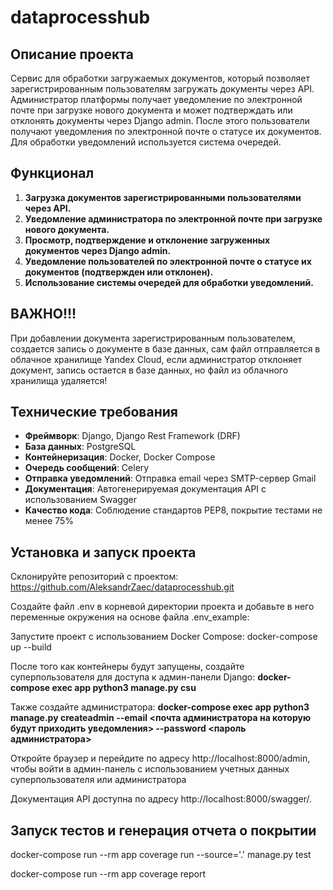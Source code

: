 # dataprocesshub

## Описание проекта
Сервис для обработки загружаемых документов, который позволяет зарегистрированным пользователям загружать документы через API. Администратор платформы получает уведомление по электронной почте при загрузке нового документа и может подтверждать или отклонять документы через Django admin. После этого пользователи получают уведомления по электронной почте о статусе их документов. Для обработки уведомлений используется система очередей.

## Функционал

1. **Загрузка документов зарегистрированными пользователями через API.**
2. **Уведомление администратора по электронной почте при загрузке нового документа.**
3. **Просмотр, подтверждение и отклонение загруженных документов через Django admin.**
4. **Уведомление пользователей по электронной почте о статусе их документов (подтвержден или отклонен).**
5. **Использование системы очередей для обработки уведомлений.** 

## ВАЖНО!!!
При добавлении документа зарегистрированным пользователем, создается запись о документе в базе данных, сам файл отправляется в облачное хранилище Yandex Cloud, если администратор отклоняет документ, запись остается в базе данных, но файл из облачного хранилища удаляется!

## Технические требования

- **Фреймворк**: Django, Django Rest Framework (DRF)
- **База данных**: PostgreSQL
- **Контейнеризация**: Docker, Docker Compose
- **Очередь сообщений**: Celery
- **Отправка уведомлений**: Отправка email через SMTP-сервер Gmail
- **Документация**: Автогенерируемая документация API с использованием Swagger
- **Качество кода**: Соблюдение стандартов PEP8, покрытие тестами не менее 75%

## Установка и запуск проекта

Склонируйте репозиторий с проектом: https://github.com/AleksandrZaec/dataprocesshub.git

Создайте файл .env в корневой директории проекта и добавьте в него переменные окружения на основе файла .env_example:

Запустите проект с использованием Docker Compose: docker-compose up --build

После того как контейнеры будут запущены, создайте суперпользователя для доступа к админ-панели Django: **docker-compose exec app python3 manage.py csu**

Также создайте администратора: **docker-compose exec app python3 manage.py createadmin --email <почта администратора на которую будут приходить уведомления> --password <пароль администратора>**

Откройте браузер и перейдите по адресу http://localhost:8000/admin, чтобы войти в админ-панель с использованием учетных данных суперпользователя или администратора

Документация API доступна по адресу http://localhost:8000/swagger/.

## Запуск тестов и генерация отчета о покрытии

docker-compose run --rm app coverage run --source='.' manage.py test

docker-compose run --rm app coverage report
